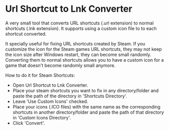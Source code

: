 # Url Shortcut to Lnk Converter
A very small tool that converts URL shortcuts (.url extension) to normal shortcuts (.lnk extension). It supports using a custom icon file to to each shortcut converted.

It specially useful for fixing URL shortcuts created by Steam. If you customize the icon for the Steam games URL shortcuts, they may not keep the icon size after Windows restart, they can become small randomly. Converting them to normal shortcuts allows you to have a custom icon for a game that doesn't become randomly small anymore.

How to do it for Steam Shortcuts:
* Open Url Shortcut to Lnk Converter.
* Place your steam shortcuts you want to fix in any directory/folder and paste the path of the directory in 'Shortcuts Directory'.
* Leave 'Use Custom Icons' checked.
* Place your icons (.ICO files) with the same name as the corresponding shortcuts in another directory/folder and paste the path of that directory in 'Custom Icons Directory'.
* Click 'Convert'.





